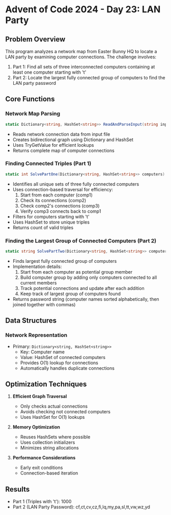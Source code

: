 # Advent of Code 2024 - Day 23: LAN Party

## Problem Overview
This program analyzes a network map from Easter Bunny HQ to locate a LAN party by examining computer connections. The challenge involves:

1. Part 1: Find all sets of three interconnected computers containing at least one computer starting with 't'
2. Part 2: Locate the largest fully connected group of computers to find the LAN party password

## Core Functions

### Network Map Parsing
```csharp
static Dictionary<string, HashSet<string>> ReadAndParseInput(string inputFile)
```
- Reads network connection data from input file
- Creates bidirectional graph using Dictionary and HashSet
- Uses TryGetValue for efficient lookups
- Returns complete map of computer connections

### Finding Connected Triples (Part 1)
```csharp
static int SolvePartOne(Dictionary<string, HashSet<string>> computers)
```
- Identifies all unique sets of three fully connected computers
- Uses connection-based traversal for efficiency:
    1. Start from each computer (comp1)
    2. Check its connections (comp2)
    3. Check comp2's connections (comp3)
    4. Verify comp3 connects back to comp1
- Filters for computers starting with 't'
- Uses HashSet to store unique triples
- Returns count of valid triples

### Finding the Largest Group of Connected Computers (Part 2)
```csharp
static string SolvePartTwo(Dictionary<string, HashSet<string>> computers)
```
- Finds largest fully connected group of computers
- Implementation details:
    1. Start from each computer as potential group member
    2. Build computer group by adding only computers connected to all current members
    3. Track potential connections and update after each addition
    4. Keep track of largest group of computers found
- Returns password string (computer names sorted alphabetically, then joined together with commas)

## Data Structures

### Network Representation
- Primary: `Dictionary<string, HashSet<string>>`
    - Key: Computer name
    - Value: HashSet of connected computers
    - Provides O(1) lookup for connections
    - Automatically handles duplicate connections

## Optimization Techniques

1. **Efficient Graph Traversal**
    - Only checks actual connections
    - Avoids checking not connected computers
    - Uses HashSet for O(1) lookups

2. **Memory Optimization**
    - Reuses HashSets where possible
    - Uses collection initializers
    - Minimizes string allocations

3. **Performance Considerations**
    - Early exit conditions
    - Connection-based iteration

## Results
- Part 1 (Triples with 't'): 1000
- Part 2 (LAN Party Password): cf,ct,cv,cz,fi,lq,my,pa,sl,tt,vw,wz,yd